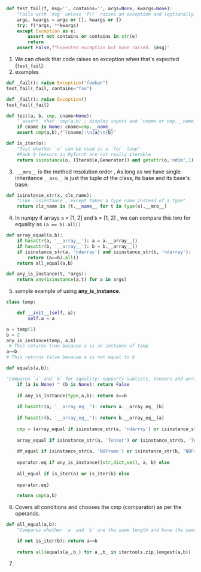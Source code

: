 


```Python
def test_fail(f, msg='', contains='', args=None, kwargs=None):
    "Fails with `msg` unless `f()` raises an exception and (optionally) has `contains` in `e.args`"
    args, kwargs = args or [], kwargs or {}
    try: f(*args, **kwargs)
    except Exception as e:
        assert not contains or contains in str(e)
        return
    assert False,f"Expected exception but none raised. {msg}"
```

1. We can check that code raises an exception when that's expected (`test_fail`).
2. examples 

```Python
def _fail(): raise Exception("foobar")
test_fail(_fail, contains="foo")

def _fail(): raise Exception()
test_fail(_fail)
```


```Python
def test(a, b, cmp, cname=None):
    "`assert` that `cmp(a,b)`; display inputs and `cname or cmp.__name__` if it fails"
    if cname is None: cname=cmp.__name__
    assert cmp(a,b),f"{cname}:\n{a}\n{b}"
```

```Python
def is_iter(o):
    "Test whether `o` can be used in a `for` loop"
    #Rank 0 tensors in PyTorch are not really iterable
    return isinstance(o, (Iterable,Generator)) and getattr(o,'ndim',1)
```

3. ` __mro__`    is the method resolution order , As long as we have single inheritance `__mro__` is just the tuple of the class, its base and its base's base.

```Python
def isinstance_str(x, cls_name):
    "Like `isinstance`, except takes a type name instead of a type"
    return cls_name in [t.__name__ for t in type(x).__mro__]
```

4. In numpy if arrays `a`  = [1, 2] and `b` = [1, 2] , we can compare this two for equality as
    `(a == b).all()`
```Python
def array_equal(a,b):
	if hasattr(a, '__array__'): a = a.__array__()
	if hasattr(b, '__array__'): b = b.__array__()
	if isinstance_str(a, 'ndarray') and isinstance_str(b, 'ndarray'):  
		return (a==b).all() 
	return all_equal(a,b)
```

```Python
def any_is_instance(t, *args):
	return any(isinstance(a,t) for a in args)
```

5. sample example of using **any_is_instance**.

```Python
class temp:

	def __init__(self, a):
		self.a = a

a = temp(1)
b = 2
any_is_instance(temp, a,b)
 # This returns true because a is an instance of temp
a==b 
# This returns false because a is not equal to b
```


```Python
def equals(a,b):

"Compares `a` and `b` for equality; supports sublists, tensors and arrays too"
	if (a is None) ^ (b is None): return False
	
	if any_is_instance(type,a,b): return a==b
	
	if hasattr(a, '__array_eq__'): return a.__array_eq__(b)
	
	if hasattr(b, '__array_eq__'): return b.__array_eq__(a)
	
	cmp = (array_equal if isinstance_str(a, 'ndarray') or isinstance_str(b, 'ndarray') else
	
	array_equal if isinstance_str(a, 'Tensor') or isinstance_str(b, 'Tensor') else
	
	df_equal if isinstance_str(a, 'NDFrame') or isinstance_str(b, 'NDFrame') else
	
	operator.eq if any_is_instance((str,dict,set), a, b) else
	
	all_equal if is_iter(a) or is_iter(b) else
	
	operator.eq)

	return cmp(a,b)
```

6. Covers all conditions and chooses the cmp (comparator) as per the operands.

```Python
def all_equal(a,b):
	"Compares whether `a` and `b` are the same length and have the same   contents"

	if not is_iter(b): return a==b
	
	return all(equals(a_,b_) for a_,b_ in itertools.zip_longest(a,b))
```

7. 
